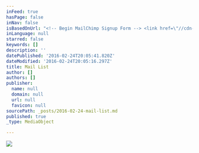 ```yaml
---
inFeed: true
hasPage: false
inNav: false
isBasedOnUrl: "<!-- Begin MailChimp Signup Form --> <link href=\"//cdn-images.mailchimp.com/embedcode/slim-10_7.css\" rel=\"stylesheet\" type=\"text/css\"> <style type=\"text/css\"> \t#mc_embed_signup{background:#fff; clear:left; font:14px Helvetica,Arial,sans-serif; } \t/* Add your own MailChimp form style overrides in your site stylesheet or in this style block. \t   We recommend moving this block and the preceding CSS link to the HEAD of your HTML file. */ </style> <div id=\"mc_embed_signup\"> <form action=\"//acornandoakphotography.us3.list-manage.com/subscribe/post?u=bad88df5639ba923c4d15c8d4&amp;id=782c43c56c\" method=\"post\" id=\"mc-embedded-subscribe-form\" name=\"mc-embedded-subscribe-form\" class=\"validate\" target=\"_blank\" novalidate>     <div id=\"mc_embed_signup_scroll\"> \t<label for=\"mce-EMAIL\">Join my 'stop your business from sucking' list!</label> \t<input type=\"email\" value=\"\" name=\"EMAIL\" class=\"email\" id=\"mce-EMAIL\" placeholder=\"email address\" required>     <!-- real people should not fill this in and expect good things - do not remove this or risk form bot signups-->     <div style=\"position: absolute; left: -5000px;\" aria-hidden=\"true\"><input type=\"text\" name=\"b_bad88df5639ba923c4d15c8d4_782c43c56c\" tabindex=\"-1\" value=\"\"></div>     <div class=\"clear\"><input type=\"submit\" value=\"Subscribe\" name=\"I'd Love to!\" id=\"mc-embedded-subscribe\" class=\"button\"></div>     </div> </form> </div>  <!--End mc_embed_signup-->"
inLanguage: null
starred: false
keywords: []
description: ''
datePublished: '2016-02-24T20:05:41.820Z'
dateModified: '2016-02-24T20:05:16.297Z'
title: Mail List
author: []
authors: []
publisher:
  name: null
  domain: null
  url: null
  favicon: null
sourcePath: _posts/2016-02-24-mail-list.md
published: true
_type: MediaObject

---
```

![](https://the-grid-user-content.s3-us-west-2.amazonaws.com/44d502cc-f48b-4aea-be87-0ed26cf371bd.jpg)